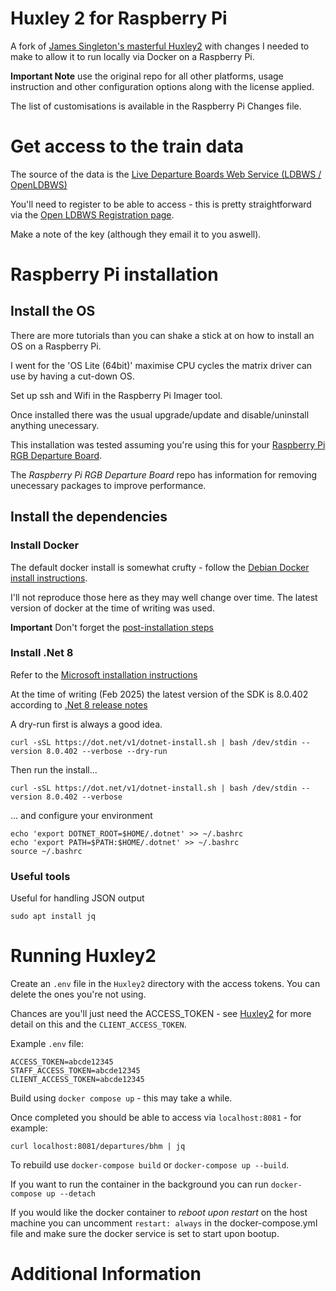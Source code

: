 # Huxley 2 for Raspberry Pi

A fork of [James Singleton's masterful Huxley2](https://github.com/jpsingleton/Huxley2) with changes I needed to make to allow it to run locally via Docker on a Raspberry Pi.

**Important Note** use the original repo for all other platforms, usage instruction and other configuration options along with the license applied.

The list of customisations is available in the Raspberry Pi Changes file.

# Get access to the train data #

The source of the data is the [Live Departure Boards Web Service (LDBWS / OpenLDBWS)](https://lite.realtime.nationalrail.co.uk/OpenLDBWS/)

You'll need to register to be able to access - this is pretty straightforward via the [Open LDBWS Registration page](https://realtime.nationalrail.co.uk/OpenLDBWSRegistration).  

Make a note of the key (although they email it to you aswell).

# Raspberry Pi installation #

## Install the OS ##

There are more tutorials than you can shake a stick at on how to install an OS on a Raspberry Pi.

I went for the 'OS Lite (64bit)' maximise CPU cycles the matrix driver can use by having a cut-down OS. 

Set up ssh and Wifi in the Raspberry Pi Imager tool.

Once installed there was the usual upgrade/update and disable/uninstall anything unecessary.

This installation was tested assuming you're using this for your [Raspberry Pi RGB Departure Board](https://github.com/jonmorrissmith/RGB_Matrix_Train_Departure_Board).

The _Raspberry Pi RGB Departure Board_ repo has information for removing unecessary packages to improve performance.

## Install the dependencies ###

### Install Docker ###

The default docker install is somewhat crufty - follow the [Debian Docker install instructions](https://docs.docker.com/engine/install/debian/).

I'll not reproduce those here as they may well change over time.  The latest version of docker at the time of writing was used.

**Important** Don't forget the [post-installation steps](https://docs.docker.com/engine/install/linux-postinstall/)

### Install .Net 8 ###

Refer to the [Microsoft installation instructions](https://learn.microsoft.com/en-us/dotnet/iot/deployment)

At the time of writing (Feb 2025) the latest version of the SDK is 8.0.402 according to [.Net 8 release notes](https://github.com/dotnet/core/blob/main/release-notes/8.0/README.md)

A dry-run first is always a good idea.
```
curl -sSL https://dot.net/v1/dotnet-install.sh | bash /dev/stdin --version 8.0.402 --verbose --dry-run
```
Then run the install...
```
curl -sSL https://dot.net/v1/dotnet-install.sh | bash /dev/stdin --version 8.0.402 --verbose
```
... and configure your environment
```
echo 'export DOTNET_ROOT=$HOME/.dotnet' >> ~/.bashrc
echo 'export PATH=$PATH:$HOME/.dotnet' >> ~/.bashrc
source ~/.bashrc
```
### Useful tools ###

Useful for handling JSON output
```
sudo apt install jq
```
# Running Huxley2 #

Create an `.env` file in the `Huxley2` directory with the access tokens. You can delete the ones you're not using.

Chances are you'll just need the ACCESS_TOKEN - see [Huxley2](https://github.com/jpsingleton/Huxley2) for more detail on this and the `CLIENT_ACCESS_TOKEN`. 

Example `.env` file:
```env
ACCESS_TOKEN=abcde12345
STAFF_ACCESS_TOKEN=abcde12345
CLIENT_ACCESS_TOKEN=abcde12345
```
Build using `docker compose up` - this may take a while.

Once completed you should be able to access via `localhost:8081` - for example:
```
curl localhost:8081/departures/bhm | jq
```

To rebuild use `docker-compose build` or `docker-compose up --build`.

If you want to run the container in the background you can run `docker-compose up --detach`

If you would like the docker container to _reboot upon restart_ on the host machine you can uncomment `restart: always` in the docker-compose.yml file and make sure the docker service is set to start upon bootup.

# Additional Information


